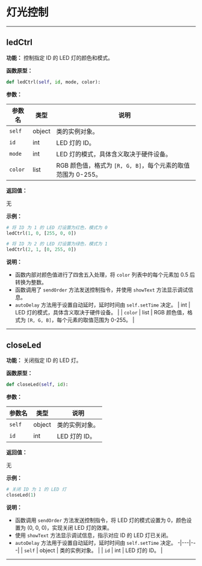 # 灯光控制

***

## ledCtrl

**功能：** 控制指定 ID 的 LED 灯的颜色和模式。

**函数原型：**

```python
def ledCtrl(self, id, mode, color):
```

**参数：**

| 参数名 | 类型 | 说明 |
|---|---|---|
| `self` | object | 类的实例对象。 |
| `id` | int | LED 灯的 ID。 |
| `mode` | int | LED 灯的模式，具体含义取决于硬件设备。 |
| `color` | list | RGB 颜色值，格式为 `[R, G, B]`，每个元素的取值范围为 0-255。 |

**返回值：**

无

**示例：**

```python
# 将 ID 为 1 的 LED 灯设置为红色，模式为 0
ledCtrl(1, 0, [255, 0, 0])

# 将 ID 为 2 的 LED 灯设置为绿色，模式为 1
ledCtrl(2, 1, [0, 255, 0])
```

**说明：**

* 函数内部对颜色值进行了四舍五入处理，将 `color` 列表中的每个元素加 0.5 后转换为整数。
* 函数调用了 `sendOrder` 方法发送控制指令，并使用 `showText` 方法显示调试信息。
* `autoDelay` 方法用于设置自动延时，延时时间由 `self.setTime` 决定。 
| int | LED 灯的模式，具体含义取决于硬件设备。 |
| `color` | list | RGB 颜色值，格式为 `[R, G, B]`，每个元素的取值范围为 0-255。 |

***

## closeLed

**功能：** 关闭指定 ID 的 LED 灯。

**函数原型：**

```python
def closeLed(self, id):
```

**参数：**

| 参数名 | 类型 | 说明 |
|---|---|---|
| `self` | object | 类的实例对象。 |
| `id` | int | LED 灯的 ID。 |

**返回值：**

无

**示例：**

```python
# 关闭 ID 为 1 的 LED 灯
closeLed(1)
```

**说明：**

* 函数调用 `sendOrder` 方法发送控制指令，将 LED 灯的模式设置为 0，颜色设置为 (0, 0, 0)，实现关闭 LED 灯的效果。
* 使用 `showText` 方法显示调试信息，指示对应 ID 的 LED 灯已关闭。
* `autoDelay` 方法用于设置自动延时，延时时间由 `self.setTime` 决定。 
-|---|---|
| `self` | object | 类的实例对象。 |
| `id` | int | LED 灯的 ID。 |

***